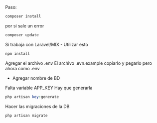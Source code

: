 Paso: 

```php
composer install
```
por si sale un error
```php
composer update
```

Si trabaja con Laravel/MIX - Utilizar esto
```bash
npm install
```

Agregar el archivo .env
El archivo .evn.example copiarlo y pegarlo pero ahora como .env

- Agregar nombre de BD

Falta variable APP_KEY
Hay que generarla
```php
php artisan key:generate
```

Hacer las migraciones de la DB
```php
php artisan migrate
```




